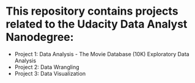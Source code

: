 # This repository contains projects related to the Udacity Data Analyst Nanodegree:

* Project 1: Data Analysis - The Movie Database (10K) Exploratory Data Analysis
* Project 2: Data Wrangling
* Project 3: Data Visualization